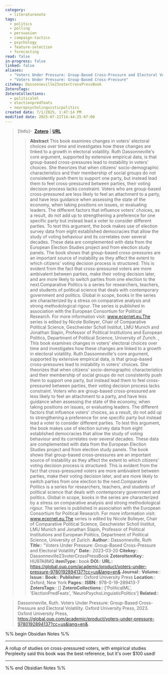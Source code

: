 ```yaml
---
category:
  - literaturenote
tags:
  - politics
  - polling
  - persuasion
  - campaign-tactics
  - psychology
  - feature-selection
  - forecasting
read: false
in-progress: false
linked: false
aliases:
  - "Voters Under Pressure: Group-Based Cross-Pressure and Electoral Volatility"
  - "Voters Under Pressure: Group-Based Cross-Pressure"
citekey: Dassonneville23voterCrossPressBook
ZoteroTags: 
ZoteroCollections:
  - politicalml
  - electionpredfeats
  - neuropsycholinguisticpolitics
created date: 7/1/2025, 1:47:14 PM
modified date: 2025-07-21T14:44:25-07:00
---
```


> [!info]- &nbsp;[**Zotero**](zotero://select/library/items/HU97A8MQ)  | [**URL**](https://global.oup.com/academic/product/voters-under-pressure-9780192894137?cc=us&lang=en&)
>> **Abstract**
> This book examines changes in voters' electoral choices over time and investigates how these changes are linked to a growth in electoral volatility. Ruth Dassonneville's core argument, supported by extensive empirical data, is that group-based cross-pressures lead to instability in voters' choices. She theorizes that when citizens' socio-demographic characteristics and their membership of social groups do not consistently push them to support one party, but instead lead them to feel cross-pressured between parties, their voting decision process lacks constraint. Voters who are group-based cross-pressured are less likely to feel an attachment to a party, and have less guidance when assessing the state of the economy, when taking positions on issues, or evaluating leaders. The different factors that influence voters' choices, as a result, do not add up to strengthening a preference for one specific party but instead lead a voter to consider different parties. To test this argument, the book makes use of election survey data from eight established democracies that allow the study of voting behaviour and its correlates over several decades. These data are complemented with data from the European Election Studies project and from election study panels. The book shows that group-based cross-pressures are an important source of instability as they affect the extent to which citizens' voting decision process is structured. This is evident from the fact that cross-pressured voters are more ambivalent between parties, make their voting decision later, and are more likely to switch parties from one election to the next.Comparative Politics is a series for researchers, teachers, and students of political science that deals with contemporary government and politics. Global in scope, books in the series are characterized by a stress on comparative analysis and strong methodological rigour. The series is published in association with the European Consortium for Political Research. For more information visit: www.ecprnet.eu.The series is edited by Nicole Bolleyer, Chair of Comparative Political Science, Geschwister Scholl Institut, LMU Munich and Jonathan Slapin, Professor of Political Institutions and European Politics, Department of Political Science, University of Zurich.                ,                  This book examines changes in voters' electoral choices over time and investigates how these changes are linked to a growth in electoral volatility. Ruth Dassonneville's core argument, supported by extensive empirical data, is that group-based cross-pressures lead to instability in voters' choices. She theorizes that when citizens' socio-demographic characteristics and their membership of social groups do not consistently push them to support one party, but instead lead them to feel cross-pressured between parties, their voting decision process lacks constraint. Voters who are group-based cross-pressured are less likely to feel an attachment to a party, and have less guidance when assessing the state of the economy, when taking positions on issues, or evaluating leaders. The different factors that influence voters' choices, as a result, do not add up to strengthening a preference for one specific party but instead lead a voter to consider different parties. To test this argument, the book makes use of election survey data from eight established democracies that allow the study of voting behaviour and its correlates over several decades. These data are complemented with data from the European Election Studies project and from election study panels. The book shows that group-based cross-pressures are an important source of instability as they affect the extent to which citizens' voting decision process is structured. This is evident from the fact that cross-pressured voters are more ambivalent between parties, make their voting decision later, and are more likely to switch parties from one election to the next.Comparative Politics is a series for researchers, teachers, and students of political science that deals with contemporary government and politics. Global in scope, books in the series are characterized by a stress on comparative analysis and strong methodological rigour. The series is published in association with the European Consortium for Political Research. For more information visit: www.ecprnet.eu.The series is edited by Nicole Bolleyer, Chair of Comparative Political Science, Geschwister Scholl Institut, LMU Munich and Jonathan Slapin, Professor of Political Institutions and European Politics, Department of Political Science, University of Zurich.
> > **Author**:: Dassonneville, Ruth
> **Title**:: "Voters Under Pressure: Group-Based Cross-Pressure and Electoral Volatility"
> **Date**:: 2023-03-20
> **Citekey**:: Dassonneville23voterCrossPressBook
> **ZoteroItemKey**:: HU97A8MQ
> **itemType**:: book
> **DOI**:: 
> **URL**:: https://global.oup.com/academic/product/voters-under-pressure-9780192894137?cc=us&lang=en&
> **Journal**:: 
> **Volume**:: 
> **Issue**:: 
> **Book**:: 
> **Publisher**:: Oxford University Press
> **Location**:: Oxford, New York
> **Pages**:: 
> **ISBN**:: 978-0-19-289413-7
> **ZoteroTags**:: []
> **ZoteroCollections**:: ['PoliticalML', 'ElectionPredFeats', 'NeuroPsychoLinguisticPolitics']
> **Related**::

>  Dassonneville, Ruth. Voters Under Pressure: Group-Based Cross-Pressure and Electoral Volatility. Oxford University Press, 2023. Oxford University Press, https://global.oup.com/academic/product/voters-under-pressure-9780192894137?cc=us&lang=en&.

%% begin Obsidian Notes %%
___
A rollup of studies on cross-pressured voters, with empirical studies  Perplexity said this book was the best reference, but it's over $100 used!
___
%% end Obsidian Notes %%
